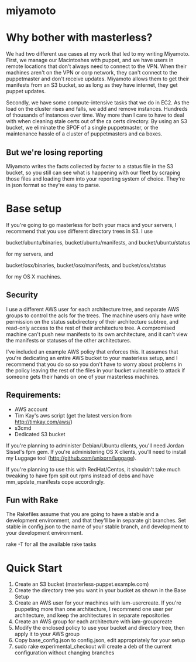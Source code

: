 miyamoto
========

# Why bother with masterless?

We had two different use cases at my work that led to my writing
Miyamoto. First, we manage our Macintoshes with puppet, and we have
users in remote locations that don't always need to connect to the
VPN. When their machines aren't on the VPN or corp network, they
can't connect to the puppetmaster and don't receive updates. Miyamoto
allows them to get their manifests from an S3 bucket, so as long
as they have internet, they get puppet updates.

Secondly, we have some compute-intensive tasks that we do in EC2.
As the load on the cluster rises and falls, we add and remove
instances. Hundreds of thousands of instances over time. Way more
than I care to have to deal with when cleaning stale certs out of
the ca certs directory. By using an S3 bucket, we eliminate the
SPOF of a single puppetmaster, or the maintenance hassle of a cluster
of puppetmasters and ca boxes.

## But we're losing reporting

Miyamoto writes the facts collected by facter to a status file in
the S3 bucket, so you still can see what is happening with our fleet
by scraping those files and loading them into your reporting system
of choice. They're in json format so they're easy to parse.

# Base setup

If you're going to go masterless for both your macs and your servers,
I recommend that you use different directory trees in S3. I use

bucket/ubuntu/binaries, bucket/ubuntu/manifests, and bucket/ubuntu/status

for my servers, and

bucket/osx/binaries, bucket/osx/manifests, and bucket/osx/status

for my OS X machines.

## Security

I use a different AWS user for each architecture tree, and separate
AWS groups to control the acls for the trees. The machine users
only have write permission on the status subdirectory of their
architecture subtree, and read-only access to the rest of their
architecture tree. A compromised machine can't push new manifests
to its own architecture, and it can't view the manifests or statuses
of the other architectures.

I've included an example AWS policy that enforces this. It assumes
that you're dedicating an entire AWS bucket to your masterless
setup, and I recommend that you do so so you don't have to worry
about problems in the policy leaving the rest of the files in your
bucket vulnerable to attack if someone gets their hands on one of
your masterless machines.

## Requirements:

* AWS account
* Tim Kay's aws script (get the latest version from http://timkay.com/aws/)
* s3cmd
* Dedicated S3 bucket

If you're planning to administer Debian/Ubuntu clients, you'll need
Jordan Sissel's fpm gem. If you're administering OS X clients,
you'll need to install my Luggage tool (http://github.com/unixorn/luggage).

If you're planning to use this with RedHat/Centos, it shouldn't
take much tweaking to have fpm spit out rpms instead of debs and
have mm_update_manifests cope accordingly.

## Fun with Rake

The Rakefiles assume that you are going to have a stable and a development
environment, and that they'll be in separate git branches. Set stable in
config.json to the name of your stable branch, and development to your
development environment.

rake -T for all the available rake tasks

# Quick Start

1. Create an S3 bucket (masterless-puppet.example.com)
2. Create the directory tree you want in your bucket as shown in the Base Setup
3. Create an AWS user for your machines with iam-usercreate. If you're puppeting more than one architecture, I recommend one user per architecture, and keep the architectures in separate repositories
4. Create an AWS group for each architecture with iam-groupcreate
5. Modify the enclosed policy to use your bucket and directory tree, then apply it to your AWS group
6. Copy base_config.json to config.json, edit appropriately for your setup
7. sudo rake experimental_checkout will create a deb of the current configuration without changing branches
